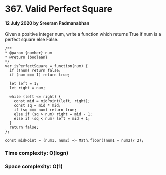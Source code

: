 # 367. Valid Perfect Square

#### 12 July 2020 by Sreeram Padmanabhan

Given a positive integer num, write a function which returns True if num is a perfect square else False.

    /**
    * @param {number} num
    * @return {boolean}
    */
    var isPerfectSquare = function(num) {
      if (!num) return false;
      if (num === 1) return true;

      let left = 1;
      let right = num;

      while (left <= right) {
        const mid = midPoint(left, right);
        const sq = mid * mid;
        if (sq === num) return true;
        else if (sq > num) right = mid - 1;
        else if (sq < num) left = mid + 1;
      }
      return false;
    };

    const midPoint = (num1, num2) => Math.floor((num1 + num2)/ 2);

### Time complexity: O(logn)
### Space complexity: O(1)
